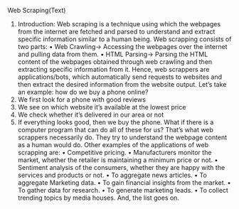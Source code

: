 Web Scraping(Text)
1. Introduction:
Web scraping is a technique using which the webpages from the internet are fetched and parsed to understand and extract specific information similar to a human being. Web scrapping consists of two parts:
• Web Crawling→ Accessing the webpages over the internet and pulling data from them.
• HTML Parsing→ Parsing the HTML content of the webpages obtained through web crawling and then extracting specific information from it.
Hence, web scrappers are applications/bots, which automatically send requests to websites and then extract the desired information from the website output.
Let’s take an example:
how do we buy a phone online?
1. We first look for a phone with good reviews
2. We see on which website it’s available at the lowest price
3. We check whether it’s delivered in our area or not
4. If everything looks good, then we buy the phone.
What if there is a computer program that can do all of these for us? That’s what web scrappers necessarily do. They try to understand the webpage content as a human would do.
Other examples of the applications of web scrapping are:
• Competitive pricing.
• Manufacturers monitor the market, whether the retailer is maintaining a minimum price or not.
• Sentiment analysis of the consumers, whether they are happy with the services and products or not.
• To aggregate news articles.
• To aggregate Marketing data.
• To gain financial insights from the market.
• To gather data for research.
• To generate marketing leads.
• To collect trending topics by media houses.
And, the list goes on.
